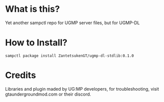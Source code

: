 # What is this?
Yet another sampctl repo for UGMP server files, but for UGMP-DL

# How to Install?
```pawn
sampctl package install ZantetsukenGT/ugmp-dl-stdlib:0.1.0
```

# Credits
Libraries and plugin maded by UG:MP developers, for troubleshooting, visit gtaundergroundmod.com or their discord.
